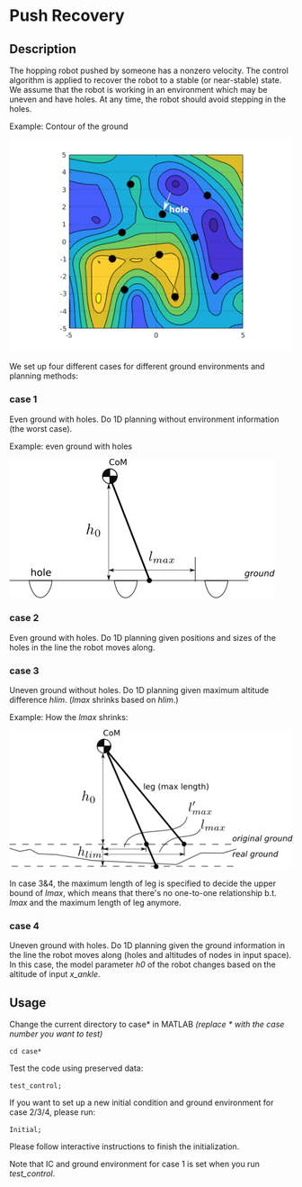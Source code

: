 # Push Recovery

## Description

The hopping robot pushed by someone has a nonzero velocity. The control algorithm is applied to recover the robot to a stable (or near-stable) state. We assume that the robot is working in an environment which may be uneven and have holes. At any time, the robot should avoid stepping in the holes.

Example: Contour of the ground

![ground](pic/ground.png)



We set up four different cases for different ground environments and planning methods:

### case 1 
Even ground with holes. Do 1D planning without environment information (the worst case).

Example: even ground with holes

![holes](pic/hole.png)

### case 2 
Even ground with holes. Do 1D planning given positions and sizes of the holes in the line the robot moves along. 

### case 3
Uneven ground without holes. Do 1D planning given maximum altitude difference *hlim*. (*lmax* shrinks based on *hlim*.)

Example: How the *lmax* shrinks:

![lmax](pic/lmax.png)

In case 3&4, the maximum length of leg is specified to decide the upper bound of *lmax*, which means that there's no one-to-one relationship b.t. *lmax* and the maximum length of leg anymore. 

### case 4
Uneven ground with holes. Do 1D planning given the ground information in the line the robot moves along (holes and altitudes of nodes in input space). In this case, the model parameter *h0* of the robot changes based on the altitude of input *x_ankle*.

## Usage
Change the current directory to case* in MATLAB *(replace * with the case number you want to test)*

```
cd case*
```

Test the code using preserved data:

```
test_control;
```

If you want to set up a new initial condition and ground environment for case 2/3/4, please run: 
```
Initial;
```
Please follow interactive instructions to finish the initialization.

Note that IC and ground environment for case 1 is set when you run *test_control*.
